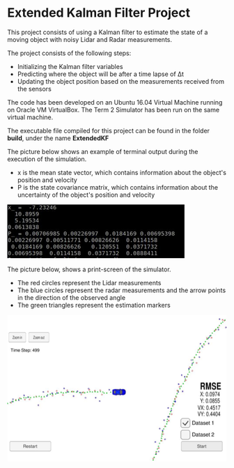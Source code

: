 # Extended Kalman Filter Project 

This project consists of using a Kalman filter to estimate the state of a moving object with noisy Lidar and Radar measurements.

The project consists of the following steps:
* Initializing the Kalman filter variables
* Predicting where the object will be after a time lapse of Δt
* Updating the object position based on the measurements received from the sensors


The code has been developed on an Ubuntu 16.04 Virtual Machine running on Oracle VM VirtualBox.
The Term 2 Simulator has been run on the same virtual machine.

The executable file compiled for this project can be found in the folder **build**, under the name **ExtendedKF**

The picture below shows an example of terminal output during the execution of the simulation. 
* x is the mean state vector, which contains information about the object's position and velocity
* P is the state covariance matrix, which contains information about the uncertainty of the object's position and velocity

![Example of terminal output during the simulation](https://raw.githubusercontent.com/sorix6/CarND-Extended-Kalman-Filter-Project/master/images/terminal_output.JPG) 

The picture below, shows a print-screen of the simulator.
* The red circles represent the Lidar measurements 
* The blue circles represent the radar measurements and the arrow points in the direction of the observed angle
* The green triangles represent the estimation markers 

![Simulator print-screen](https://raw.githubusercontent.com/sorix6/CarND-Extended-Kalman-Filter-Project/master/images/simulator.JPG) 





